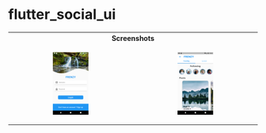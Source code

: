 # flutter_social_ui

<table>
<tr>
<th colspan="2">
Screenshots
</th>
</tr>

<tr>
<td>
<p align="center">
<img src="https://github.com/fabuloussTeam/Social-Media-UI/blob/master/assets/Screenshot_1593210366.png" width="30%" height="30%">
</p>
</td>
<td>
<p align="center">
<img src="https://github.com/fabuloussTeam/Social-Media-UI/blob/master/assets/Screenshot_1593210379.png" width="30%" height="30%">
</p>
</td>
</tr>

</table>
